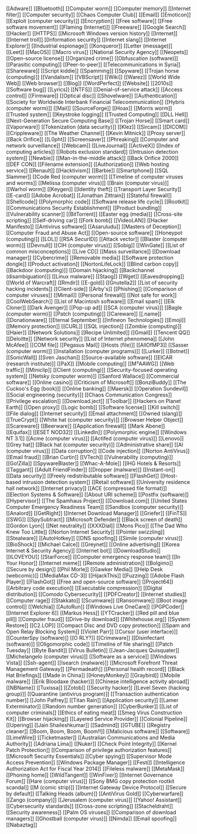 [[Adware]]
[[Bluetooth]]
[[Computer worm]]
[[Computer memory]]
[[Internet filter]]
[[Computer security]]
[[Chaos Computer Club]]
[[Email]]
[[Emoticon]]
[[Exploit (computer security)]]
[[Encryption]]
[[Free software]]
[[Free software movement]]
[[Flaming (Internet)]]
[[Freeware]]
[[Google Search]]
[[Hacker]]
[[HTTPS]]
[[Microsoft Windows version history]]
[[Internet]]
[[Internet troll]]
[[Information security]]
[[Internet slang]]
[[Internet Explorer]]
[[Industrial espionage]]
[[Konqueror]]
[[Letter (message)]]
[[Leet]]
[[MacOS]]
[[Macro virus]]
[[National Security Agency]]
[[Neopets]]
[[Open-source license]]
[[Organized crime]]
[[Obfuscation (software)]]
[[Parasitic computing]]
[[Peer-to-peer]]
[[Telecommunications in Syria]]
[[Shareware]]
[[Script kiddie]]
[[Spamming]]
[[Spyware]]
[[Trojan horse (computing)]]
[[Vandalism]]
[[VBScript]]
[[Wiki]]
[[Warez]]
[[World Wide Web]]
[[Web browser]]
[[Blog]]
[[WordPerfect]]
[[Website]]
[[2010s]]
[[Software bug]]
[[Lyrics]]
[[NTFS]]
[[Denial-of-service attack]]
[[Access control]]
[[Firmware]]
[[Optical disc]]
[[Shovelware]]
[[Authentication]]
[[Society for Worldwide Interbank Financial Telecommunication]]
[[Hybris (computer worm)]]
[[Mail]]
[[SourceForge]]
[[Hoax]]
[[Morris worm]]
[[Trusted system]]
[[Keystroke logging]]
[[Trusted Computing]]
[[DLL Hell]]
[[Next-Generation Secure Computing Base]]
[[Trojan Horse]]
[[Smart card]]
[[Vaporware]]
[[Tokenization (data security)]]
[[Klez]]
[[Sircam]]
[[DICOM]]
[[Crippleware]]
[[The Weather Channel]]
[[Kevin Mitnick]]
[[Proxy server]]
[[Back Orifice]]
[[L0pht]]
[[Screensaver]]
[[Phreaking]]
[[Computer and network surveillance]]
[[Webcam]]
[[LiveJournal]]
[[ActiveX]]
[[Index of computing articles]]
[[Robots exclusion standard]]
[[Intrusion detection system]]
[[Newbie]]
[[Man-in-the-middle attack]]
[[Back Orifice 2000]]
[[DEF CON]]
[[Filename extension]]
[[Authorization]]
[[Web hosting service]]
[[Renault]]
[[Hacktivism]]
[[Barbie]]
[[Smartphone]]
[[SQL Slammer]]
[[Code Red (computer worm)]]
[[Timeline of computer viruses and worms]]
[[Melissa (computer virus)]]
[[Brain (computer virus)]]
[[Warhol worm]]
[[Keygen]]
[[Identity theft]]
[[Transport Layer Security]]
[[E-card]]
[[Adobe Acrobat]]
[[Jonathan Zittrain]]
[[Stateful firewall]]
[[Shellcode]]
[[Polymorphic code]]
[[Software release life cycle]]
[[Rootkit]]
[[Communications Security Establishment]]
[[Product bundling]]
[[Vulnerability scanner]]
[[BitTorrent]]
[[Easter egg (media)]]
[[Cross-site scripting]]
[[Self-driving car]]
[[Fork bomb]]
[[VideoLAN]]
[[Hacker Manifesto]]
[[Antivirus software]]
[[Asaruludu]]
[[Masters of Deception]]
[[Computer Fraud and Abuse Act]]
[[Open-source software]]
[[Honeypot (computing)]]
[[LOL]]
[[RSA SecurID]]
[[Attack vector]]
[[Blaster (computer worm)]]
[[Devnull]]
[[CIH (computer virus)]]
[[Sobig]]
[[WinGate]]
[[List of common misconceptions]]
[[Live CD]]
[[Mass surveillance]]
[[Download manager]]
[[Cybercrime]]
[[Removable media]]
[[Software protection dongle]]
[[Product activation]]
[[NortonLifeLock]]
[[Blind carbon copy]]
[[Backdoor (computing)]]
[[Domain hijacking]]
[[Backchannel (disambiguation)]]
[[Linux malware]]
[[Staog]]
[[Wget]]
[[Eavesdropping]]
[[World of Warcraft]]
[[Rmdir]]
[[E-gold]]
[[Gnutella2]]
[[List of security hacking incidents]]
[[Client-side]]
[[Arby's]]
[[Phishing]]
[[Comparison of computer viruses]]
[[Mimail]]
[[Personal firewall]]
[[Not safe for work]]
[[CoolWebSearch]]
[[List of Macintosh software]]
[[Email spam]]
[[Elk Cloner]]
[[Dark Avenger]]
[[Pop-up ad]]
[[SCA (computer virus)]]
[[Bagle (computer worm)]]
[[Patch (computing)]]
[[Careware]]
[[.name]]
[[Donationware]]
[[Eternal September]]
[[Infineon Technologies]]
[[Emoji]]
[[Memory protection]]
[[CURL]]
[[SQL injection]]
[[Zombie (computing)]]
[[Haier]]
[[Network Solutions]]
[[Recipe Unlimited]]
[[Gmail]]
[[Tencent QQ]]
[[Deloitte]]
[[Network security]]
[[List of Internet phenomena]]
[[John McAfee]]
[[COM file]]
[[Pegasus Mail]]
[[Hosts (file)]]
[[AllOfMP3]]
[[Sasser (computer worm)]]
[[Installation (computer programs)]]
[[Lurker]]
[[Botnet]]
[[SonicWall]]
[[Sven Jaschan]]
[[Source-available software]]
[[EICAR (research institute)]]
[[PaX]]
[[Mobile computing]]
[[M³AAWG]]
[[Web traffic]]
[[Miniclip]]
[[Client (computing)]]
[[Security-focused operating system]]
[[Netsky (computer worm)]]
[[Sanford Wallace]]
[[Commercial software]]
[[Online casino]]
[[Criticism of Microsoft]]
[[BonziBuddy]]
[[The Cuckoo's Egg (book)]]
[[Online banking]]
[[Maersk]]
[[Operation Sundevil]]
[[Social engineering (security)]]
[[Chaos Communication Congress]]
[[Privilege escalation]]
[[Download.ject]]
[[Toolbar]]
[[Hackers on Planet Earth]]
[[Open proxy]]
[[Logic bomb]]
[[Software license]]
[[Kill switch]]
[[File dialog]]
[[Internet security]]
[[Email attachment]]
[[Owned (slang)]]
[[TrueCrypt]]
[[White hat (computer security)]]
[[Browser Helper Object]]
[[Scareware]]
[[Beerware]]
[[Application firewall]]
[[Mark Abene]]
[[Equifax]]
[[ESET NOD32]]
[[LinkedIn]]
[[Polymorphic engine]]
[[Windows NT 3.1]]
[[Acme (computer virus)]]
[[Actifed (computer virus)]]
[[Lenovo]]
[[Grey hat]]
[[Black hat (computer security)]]
[[Administrative share]]
[[AI (computer virus)]]
[[Data corruption]]
[[Code injection]]
[[Norton AntiVirus]]
[[Email fraud]]
[[Brian Curtin]]
[[VTech]]
[[Vulnerability (computing)]]
[[Go!Zilla]]
[[SpywareBlaster]]
[[Whac-A-Mole]]
[[IHG Hotels & Resorts]]
[[Taggant]]
[[Adult FriendFinder]]
[[Dropper (malware)]]
[[Instant-on]]
[[Data security]]
[[Freely redistributable software]]
[[FlashGet]]
[[Host-based intrusion detection system]]
[[Retail software]]
[[University residence hall network]]
[[Internet privacy]]
[[ACE (compressed file format)]]
[[Election Systems & Software]]
[[About URI scheme]]
[[Postfix (software)]]
[[Hypervisor]]
[[The Spamhaus Project]]
[[Download.com]]
[[United States Computer Emergency Readiness Team]]
[[Sandbox (computer security)]]
[[Analord]]
[[GetRight]]
[[Internet Download Manager]]
[[Griefer]]
[[FinTS]]
[[SWG]]
[[SpySubtract]]
[[Microsoft Defender]]
[[Black screen of death]]
[[Gordon Lyon]]
[[Net neutrality]]
[[XXXDial]]
[[Mons Pico]]
[[The Dad Who Knew Too Little]]
[[Norton Internet Security]]
[[Pointer swizzling]]
[[Stealware]]
[[AutoHotkey]]
[[DNS spoofing]]
[[Simile (computer virus)]]
[[BioShock]]
[[Michael Calce]]
[[Greynet]]
[[Online advertising]]
[[Korea Internet & Security Agency]]
[[Internet bot]]
[[DownloadStudio]]
[[ILOVEYOU]]
[[StarForce]]
[[Computer emergency response team]]
[[In Your Honor]]
[[Internet meme]]
[[Remote administration]]
[[Bolgimo]]
[[Secure by design]]
[[Phil Morle]]
[[Gawker Media]]
[[Help Desk (webcomic)]]
[[MediaMax CD-3]]
[[HijackThis]]
[[Fuzzing]]
[[Adobe Flash Player]]
[[FlashGot]]
[[Free and open-source software]]
[[Project64]]
[[Arbitrary code execution]]
[[Executable compression]]
[[Digital distribution]]
[[Comodo Cybersecurity]]
[[PDFCreator]]
[[Internet studies]]
[[Computer rage]]
[[Stakkato]]
[[Scumware]]
[[Ransomware]]
[[Boot image control]]
[[Welchia]]
[[AutoRun]]
[[Windows Live OneCare]]
[[PGPCoder]]
[[Internet Explorer 6]]
[[Markus Hess]]
[[YTCracker]]
[[Red pill and blue pill]]
[[Computer fraud]]
[[Drive-by download]]
[[Whitehouse.org]]
[[System Restore]]
[[C2.LOP]]
[[Compact Disc and DVD copy protection]]
[[Spam and Open Relay Blocking System]]
[[Violet Parr]]
[[Cursor (user interface)]]
[[CounterSpy (software)]]
[[O RLY?]]
[[Crimeware]]
[[Disinfectant (software)]]
[[Oligomorphic code]]
[[Timeline of file sharing]]
[[Patch Tuesday]]
[[Byte Bandit]]
[[Virus Bulletin]]
[[Jean-Jacques Quisquater]]
[[Michelangelo (computer virus)]]
[[Software as a service]]
[[Windows Vista]]
[[Ssh-agent]]
[[Isearch (malware)]]
[[Microsoft Forefront Threat Management Gateway]]
[[Permadeath]]
[[Personal health record]]
[[Black Hat Briefings]]
[[Made in China]]
[[HoneyMonkey]]
[[Graybird]]
[[Mobile malware]]
[[Erik Bloodaxe (hacker)]]
[[Chinese intelligence activity abroad]]
[[NBName]]
[[Tuxissa]]
[[Zotob]]
[[Security hacker]]
[[Level Seven (hacking group)]]
[[Quarantine (antivirus program)]]
[[Transaction authentication number]]
[[John Palfrey]]
[[Titan Rain]]
[[Application security]]
[[Lamer Exterminator]]
[[Random number generation]]
[[CyberBunker]]
[[List of computer criminals]]
[[Ethics of eating meat]]
[[Smeg Virus Construction Kit]]
[[Browser hijacking]]
[[Layered Service Provider]]
[[Colonial Pipeline]]
[[Upering]]
[[Jain Shaileshkumar]]
[[Sadmind]]
[[GTUBE]]
[[Registry cleaner]]
[[Boom, Boom, Boom, Boom!!]]
[[Malicious software]]
[[Software]]
[[LimeWire]]
[[Ticketmaster]]
[[Australian Communications and Media Authority]]
[[Adriana Lima]]
[[Nuker]]
[[Check Point Integrity]]
[[Kernel Patch Protection]]
[[Comparison of privilege authorization features]]
[[Microsoft Security Essentials]]
[[Cyber spying]]
[[Supervisor Mode Access Prevention]]
[[Windows Package Manager]]
[[Festi]]
[[Intelligence Authorization Act for Fiscal Year 2014]]
[[Fileless malware]]
[[MetaMask]]
[[Phoning home]]
[[WildTangent]]
[[WinFixer]]
[[Internet Governance Forum]]
[[Hare (computer virus)]]
[[Sony BMG copy protection rootkit scandal]]
[[M (comic strip)]]
[[Internet Gateway Device Protocol]]
[[Secure by default]]
[[Talking Heads (album)]]
[[AntiVirus Gold]]
[[Cyberwarfare]]
[[Zango (company)]]
[[Jerusalem (computer virus)]]
[[Yahoo! Assistant]]
[[Cybersecurity standards]]
[[Cross-zone scripting]]
[[Stacheldraht]]
[[Security awareness]]
[[Palm OS viruses]]
[[Comparison of download managers]]
[[Ghostball (computer virus)]]
[[Nimda]]
[[Email spoofing]]
[[Nabaztag]]
